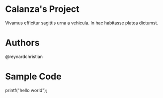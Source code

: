 # Calanza's Project
Vivamus efficitur sagittis urna a vehicula. In hac habitasse platea dictumst.
# Authors
 @reynardchristian
# Sample Code
printf("hello world");

